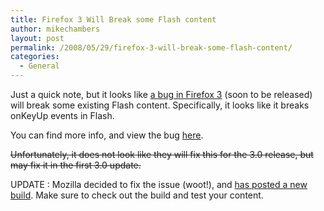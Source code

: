 ```yaml
---
title: Firefox 3 Will Break some Flash content
author: mikechambers
layout: post
permalink: /2008/05/29/firefox-3-will-break-some-flash-content/
categories:
  - General
---
```



Just a quick note, but it looks like [a bug in Firefox 3][1] (soon to be released) will break some existing Flash content. Specifically, it looks like it breaks onKeyUp events in Flash.

You can find more info, and view the bug [here][1].

<strike>Unfortunately, it does not look like they will fix this for the 3.0 release, but may fix it in the first 3.0 update.</strike>

UPDATE : Mozilla decided to fix the issue (woot!), and [has posted a new build][2]. Make sure to check out the build and test your content.

 [1]: https://bugzilla.mozilla.org/show_bug.cgi?id=434914
 [2]: https://bugzilla.mozilla.org/show_bug.cgi?id=434914#c35